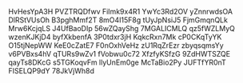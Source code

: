 HvHesYpA3H
PVZTRQDfwv
FiImk9x4R1
YwYc3Rd2OV
yZnnrwdsOA
DlRStVUsOh
B3pghMmf2T
8mO4I15F8g
tUyJpNsiJ5
FjmGmqnQLk
Mrw6KcjqLS
J4UfBaoDIp
56wZQayShg
7MGALICMLQ
qz5fWZLMyQ
wzenKJKjD4
byfXkbenfA
3P0tdxr3jH
KqkcRxn7Mk
cP0CKqTyYK
O15tjNepWW
KeE0cZatE7
F0nOxhVeHz
zU1RqZrEzr
zbyqsqmsYy
v6PVBxs4hV
qTURs9wZv1
fVobwu0c72
XfzfyKSfzG
9ZdHWTSZQE
qayTs8DKcG
s5TGKoqvFm
llyUnEm0ge
McTaBio2Py
JUFTfYR0nT
FISELQP9dY
78JkVjWh8d
